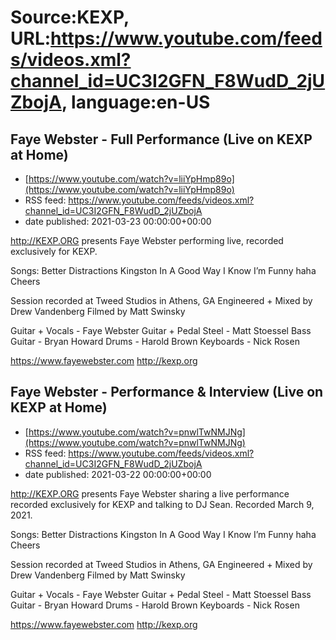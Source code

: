 # Source:KEXP, URL:https://www.youtube.com/feeds/videos.xml?channel_id=UC3I2GFN_F8WudD_2jUZbojA, language:en-US

## Faye Webster - Full Performance (Live on KEXP at Home)
 - [https://www.youtube.com/watch?v=liiYpHmp89o](https://www.youtube.com/watch?v=liiYpHmp89o)
 - RSS feed: https://www.youtube.com/feeds/videos.xml?channel_id=UC3I2GFN_F8WudD_2jUZbojA
 - date published: 2021-03-23 00:00:00+00:00

http://KEXP.ORG presents Faye Webster performing live, recorded exclusively for KEXP.

Songs:
Better Distractions
Kingston
In A Good Way
I Know I’m Funny haha
Cheers

Session recorded at Tweed Studios in Athens, GA
Engineered + Mixed by Drew Vandenberg
Filmed by Matt Swinsky

Guitar + Vocals - Faye Webster
Guitar + Pedal Steel - Matt Stoessel
Bass Guitar - Bryan Howard
Drums - Harold Brown
Keyboards - Nick Rosen

https://www.fayewebster.com
http://kexp.org

## Faye Webster - Performance & Interview (Live on KEXP at Home)
 - [https://www.youtube.com/watch?v=pnwlTwNMJNg](https://www.youtube.com/watch?v=pnwlTwNMJNg)
 - RSS feed: https://www.youtube.com/feeds/videos.xml?channel_id=UC3I2GFN_F8WudD_2jUZbojA
 - date published: 2021-03-22 00:00:00+00:00

http://KEXP.ORG presents Faye Webster sharing a live performance recorded exclusively for KEXP and talking to DJ Sean. Recorded March 9, 2021.

Songs:
Better Distractions
Kingston
In A Good Way
I Know I’m Funny haha
Cheers

Session recorded at Tweed Studios in Athens, GA
Engineered + Mixed by Drew Vandenberg
Filmed by Matt Swinsky

Guitar + Vocals - Faye Webster
Guitar + Pedal Steel - Matt Stoessel
Bass Guitar - Bryan Howard
Drums - Harold Brown
Keyboards - Nick Rosen

https://www.fayewebster.com
http://kexp.org

